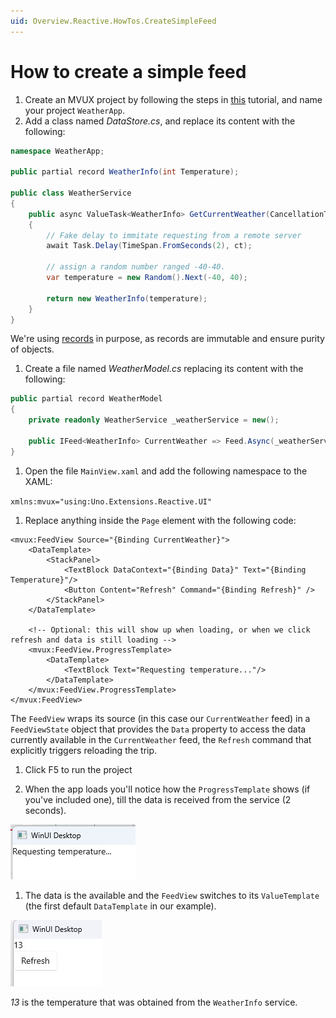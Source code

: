 ```yaml
---
uid: Overview.Reactive.HowTos.CreateSimpleFeed
---
```


# How to create a simple feed

1. Create an MVUX project by following the steps in [this](xref:Overview.Reactive.HowTos.CreateMvuxProject) tutorial, and name your project `WeatherApp`.
1. Add a class named *DataStore.cs*, and replace its content with the following:

  ```c#
  namespace WeatherApp;

  public partial record WeatherInfo(int Temperature);

  public class WeatherService
  {       
      public async ValueTask<WeatherInfo> GetCurrentWeather(CancellationToken ct)
      {
          // Fake delay to immitate requesting from a remote server
          await Task.Delay(TimeSpan.FromSeconds(2), ct);

          // assign a random number ranged -40-40.
          var temperature = new Random().Next(-40, 40);

          return new WeatherInfo(temperature);
      }
  }
  ```

  We're using [records](https://learn.microsoft.com/en-us/dotnet/csharp/language-reference/builtin-types/record) in purpose,
  as records are immutable and ensure purity of objects.

1. Create a file named *WeatherModel.cs* replacing its content with the following:

```c#
public partial record WeatherModel
{
    private readonly WeatherService _weatherService = new();
    
    public IFeed<WeatherInfo> CurrentWeather => Feed.Async(_weatherService.GetCurrentWeather);
}
```

1. Open the file `MainView.xaml` and add the following namespace to the XAML:

`xmlns:mvux="using:Uno.Extensions.Reactive.UI"`

1. Replace anything inside the `Page` element with the following code:

```xaml
<mvux:FeedView Source="{Binding CurrentWeather}">
    <DataTemplate>
        <StackPanel>
            <TextBlock DataContext="{Binding Data}" Text="{Binding Temperature}"/>
            <Button Content="Refresh" Command="{Binding Refresh}" />
        </StackPanel>
    </DataTemplate>

    <!-- Optional: this will show up when loading, or when we click refresh and data is still loading -->    
    <mvux:FeedView.ProgressTemplate>
        <DataTemplate>            
            <TextBlock Text="Requesting temperature..."/>
        </DataTemplate>
    </mvux:FeedView.ProgressTemplate>
</mvux:FeedView>
```

The `FeedView` wraps its source (in this case our `CurrentWeather` feed) in a `FeedViewState` object
that provides the `Data` property to access the data currently available in the `CurrentWeather` feed,
the `Refresh` command that explicitly triggers reloading the trip.

1. Click F5 to run the project

1. When the app loads you'll notice how the `ProgressTemplate` shows (if you've included one), till the data is received from the service (2 seconds).

![](Assets/WeatherApp-1.jpg)

1. The data is the available and the `FeedView` switches to its `ValueTemplate` (the first default `DataTemplate` in our example).

![](Assets/WeatherApp-2.jpg)

*13* is the temperature that was obtained from the `WeatherInfo` service.
